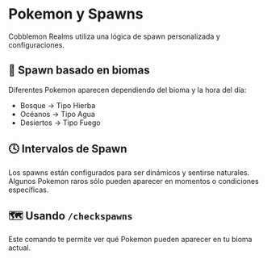 # Pokemon y Spawns

Cobblemon Realms utiliza una lógica de spawn personalizada y configuraciones.

## 📍 Spawn basado en biomas

Diferentes Pokemon aparecen dependiendo del bioma y la hora del día:

- Bosque → Tipo Hierba
- Océanos → Tipo Agua
- Desiertos → Tipo Fuego

## 🕓 Intervalos de Spawn

Los spawns están configurados para ser dinámicos y sentirse naturales. Algunos Pokemon raros sólo pueden aparecer en momentos o condiciones específicas.

## 🗺️ Usando `/checkspawns`

Este comando te permite ver qué Pokemon pueden aparecer en tu bioma actual.

